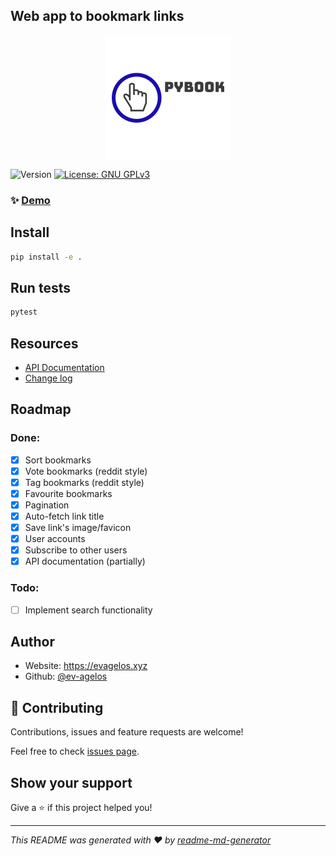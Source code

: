 ## Web app to bookmark links

<p align="center"><img align="center" src="bookmarks/static/img/logo_200x200.png"></p>

![Version](https://img.shields.io/badge/version-1.0.5-blue.svg?cacheSeconds=2592000)
[![License: GNU GPLv3](https://img.shields.io/badge/License-GPLv3-blue.svg)](LICENSE)

### ✨ [Demo](https://pybook.evagelos.xyz)

## Install

```sh
pip install -e .
```

## Run tests

```sh
pytest
```
## Resources

- [API Documentation](https://pybook.evagelos.xyz/api/v1/documentation)
- [Change log](CHANGELOG.md)

## Roadmap
### Done:
- [x] Sort bookmarks
- [x] Vote bookmarks (reddit style)
- [x] Tag bookmarks (reddit style)
- [x] Favourite bookmarks
- [x] Pagination
- [x] Auto-fetch link title
- [x] Save link's image/favicon
- [x] User accounts
- [x] Subscribe to other users
- [x] API documentation (partially)

### Todo:
- [ ] Implement search functionality

## Author

* Website: https://evagelos.xyz
* Github: [@ev-agelos](https://github.com/ev-agelos)

## 🤝 Contributing

Contributions, issues and feature requests are welcome!

Feel free to check [issues page](https://github.com/ev-agelos/PyBook/issues).

## Show your support

Give a ⭐️ if this project helped you!

***
_This README was generated with ❤️ by [readme-md-generator](https://github.com/kefranabg/readme-md-generator)_

